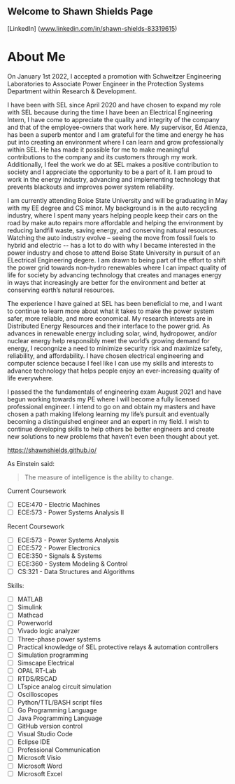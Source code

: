 ## Welcome to Shawn Shields Page

[LinkedIn] (www.linkedin.com/in/shawn-shields-83319615)

# About Me

On January 1st 2022, I accepted a promotion with Schweitzer Engineering Laboratories to Associate Power Engineer in the Protection Systems Department within Research & Development.

I have been with SEL since April 2020 and have chosen to expand my role with SEL because during the time I have been an Electrical Engineering Intern, I have come to appreciate the quality and integrity of the company and that of the employee-owners that work here. My supervisor, Ed Atienza, has been a superb mentor and I am grateful for the time and energy he has put into creating an environment where I can learn and grow professionally within SEL. He has made it possible for me to make meaningful contributions to the company and its customers through my work. Additionally, I feel the work we do at SEL makes a positive contribution to society and I appreciate the opportunity to be a part of it. I am proud to work in the energy industry, advancing and implementing technology that prevents blackouts and improves power system reliability. 

I am currently attending Boise State University and will be graduating in May with my EE degree and CS minor. My background is in the auto recycling industry, where I spent many years helping people keep their cars on the road by make auto repairs more affordable and helping the environment by reducing landfill waste, saving energy, and conserving natural resources. Watching the auto industry evolve – seeing the move from fossil fuels to hybrid and electric -- has a lot to do with why I became interested in the power industry and chose to attend Boise State University in pursuit of an ELectrical Engineering degere. I am drawn to being part of the effort to shift the power grid towards non-hydro renewables where I can impact quality of life for society by advancing technology that creates and manages energy in ways that increasingly are better for the environment and better at conserving earth’s natural resources. 

The experience I have gained at SEL has been beneficial to me, and I want to continue to learn more about what it takes to make the power system safer, more reliable, and more economical. My research interests are in Distributed Energy Resources and their interface to the power grid.  As advances in renewable energy including solar, wind, hydropower, and/or nuclear energy help responsibly meet the world’s growing demand for energy, I recongnize a need to minimize security risk and maximize safety, reliability, and affordability. I have chosen electrical engineering and computer science because I feel like I can use my skills and interests to advance technology that helps people enjoy an ever-increasing quality of life everywhere.

I passed the the fundamentals of engineering exam August 2021 and have begun working towards my PE where I will become a fully licensed professional engineer. I intend to go on and obtain my masters and have chosen a path making lifelong learning my life’s pursuit and eventually becoming a distinguished engineer and an expert in my field. I wish to continue developing skills to help others be better engineers and create new solutions to new problems that haven’t even been thought about yet.

https://shawnshields.github.io/

As Einstein said:
>The measure of intelligence 
>is the ability to change.

Current Coursework
- [ ] ECE:470 - Electric Machines 
- [ ] ECE:573 - Power Systems Analysis II

Recent Coursework
- [ ] ECE:573 - Power Systems Analysis
- [ ] ECE:572 - Power Electronics
- [ ] ECE:350 - Signals & Systems
- [ ] ECE:360 - System Modeling & Control
- [ ] CS:321 - Data Structures and Algorithms

Skills:
- [ ] MATLAB
- [ ] Simulink
- [ ] Mathcad
- [ ] Powerworld
- [ ] Vivado logic analyzer
- [ ] Three-phase power systems
- [ ] Practical knowledge of SEL protective relays & automation controllers
- [ ] Simulation programming
- [ ] Simscape Electrical
- [ ] OPAL RT-Lab
- [ ] RTDS/RSCAD
- [ ] LTspice analog circuit simulation
- [ ] Oscilloscopes
- [ ] Python/TTL/BASH script files
- [ ] Go Programming Language
- [ ] Java Programming Language
- [ ] GitHub version control
- [ ] Visual Studio Code
- [ ] Eclipse IDE
- [ ] Professional Communication
- [ ] Microsoft Visio
- [ ] Microsoft Word
- [ ] Microsoft Excel
